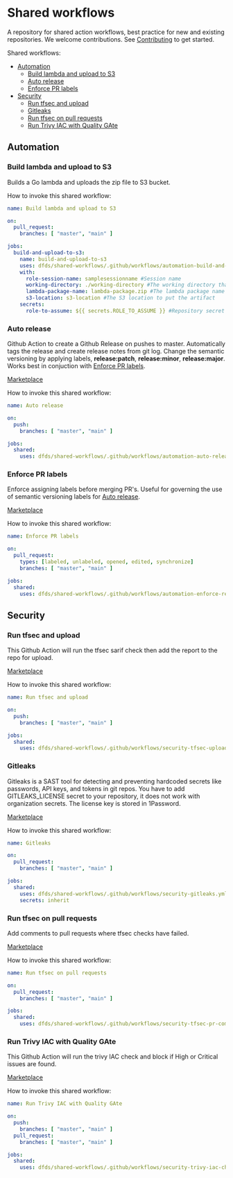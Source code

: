 # Shared workflows

A repository for shared action workflows, best practice for new and existing repositories. We welcome contributions. See [Contributing](docs/CONTRIBUTING.md) to get started.

Shared workflows:
- [Automation](https://github.com/dfds/shared-workflows#automation)
	- [Build lambda and upload to S3](https://github.com/dfds/shared-workflows#build-lambda-and-upload-to-s3)
	- [Auto release](https://github.com/dfds/shared-workflows#auto-release)
	- [Enforce PR labels](https://github.com/dfds/shared-workflows#enforce-pr-labels)
- [Security](https://github.com/dfds/shared-workflows#security)
	- [Run tfsec and upload](https://github.com/dfds/shared-workflows#run-tfsec-and-upload)
	- [Gitleaks](https://github.com/dfds/shared-workflows#gitleaks)
	- [Run tfsec on pull requests](https://github.com/dfds/shared-workflows#run-tfsec-on-pull-requests)
	- [Run Trivy IAC with Quality GAte](https://github.com/dfds/shared-workflows#run-trivy-iac-with-quality-gate)

## Automation

### Build lambda and upload to S3

Builds a Go lambda and uploads the zip file to S3 bucket.

How to invoke this shared workflow:

```yaml
name: Build lambda and upload to S3

on:
  pull_request:
    branches: [ "master", "main" ]

jobs:
  build-and-upload-to-s3:
    name: build-and-upload-to-s3
    uses: dfds/shared-workflows/.github/workflows/automation-build-and-upload-to-s3.yml@master
    with:
      role-session-name: samplesessionname #Session name
      working-directory: ./working-directory #The working directory that includes the Makefile
      lambda-package-name: lambda-package.zip #The lambda package name 
      s3-location: s3-location #The S3 location to put the artifact
    secrets:
      role-to-assume: ${{ secrets.ROLE_TO_ASSUME }} #Repository secret with the AWS role to be assumed
```

### Auto release

Github Action to create a Github Release on pushes to master. Automatically tags the release and create release notes from git log. Change the semantic versioning by applying labels, **release:patch**, **release:minor**, **release:major**. Works best in conjuction with [Enforce PR labels](https://github.com/dfds/shared-workflows/tree/master/workflows/automation#enforce-pr-labels).

[Marketplace](https://github.com/marketplace/actions/tag-release-on-push-action)

How to invoke this shared workflow:

```yaml
name: Auto release

on:
  push:
    branches: [ "master", "main" ]

jobs:
  shared:
    uses: dfds/shared-workflows/.github/workflows/automation-auto-release.yml@master
```

### Enforce PR labels

Enforce assigning labels before merging PR's. Useful for governing the use of semantic versioning labels for [Auto release](https://github.com/dfds/shared-workflows/tree/master/workflows/automation#auto-release).

[Marketplace](https://github.com/marketplace/actions/enforce-pr-labels)

How to invoke this shared workflow:

```yaml
name: Enforce PR labels

on:
  pull_request:
    types: [labeled, unlabeled, opened, edited, synchronize]
    branches: [ "master", "main" ]

jobs:
  shared:
    uses: dfds/shared-workflows/.github/workflows/automation-enforce-release-labels.yml@master
```

## Security

### Run tfsec and upload

This Github Action will run the tfsec sarif check then add the report to the repo for upload.

[Marketplace](https://github.com/marketplace/actions/run-tfsec-with-sarif-upload)

How to invoke this shared workflow:

```yaml
name: Run tfsec and upload

on:
  push:
    branches: [ "master", "main" ]

jobs:
  shared:
    uses: dfds/shared-workflows/.github/workflows/security-tfsec-upload.yml@master
```

### Gitleaks

Gitleaks is a SAST tool for detecting and preventing hardcoded secrets like passwords, API keys, and tokens in git repos. You have to add GITLEAKS_LICENSE secret to your repository, it does not work with organization secrets. The license key is stored in 1Password.

[Marketplace](https://github.com/marketplace/actions/gitleaks)

How to invoke this shared workflow:

```yaml
name: Gitleaks

on:
  pull_request:
    branches: [ "master", "main" ]

jobs:
  shared:
    uses: dfds/shared-workflows/.github/workflows/security-gitleaks.yml@master
    secrets: inherit
```

### Run tfsec on pull requests

Add comments to pull requests where tfsec checks have failed.

[Marketplace](https://github.com/marketplace/actions/run-tfsec-pr-commenter)

How to invoke this shared workflow:

```yaml
name: Run tfsec on pull requests

on:
  pull_request:
    branches: [ "master", "main" ]

jobs:
  shared:
    uses: dfds/shared-workflows/.github/workflows/security-tfsec-pr-commenter.yml@master
```

### Run Trivy IAC with Quality GAte

This Github Action will run the trivy IAC check and block if High or Critical issues are found.

[Marketplace](https://github.com/marketplace/actions/run-trivy-iac-check)

How to invoke this shared workflow:

```yaml
name: Run Trivy IAC with Quality GAte

on:
  push:
    branches: [ "master", "main" ]
  pull_request:
    branches: [ "master", "main" ]

jobs:
  shared:
    uses: dfds/shared-workflows/.github/workflows/security-trivy-iac-check.yaml@master
```